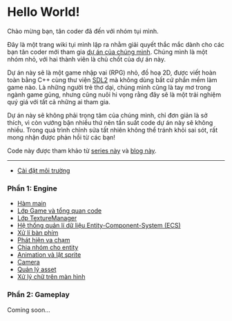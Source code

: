 # Hello World!

Chào mừng bạn, tân coder đã đến với nhóm tụi mình.

Đây là một trang wiki tụi mình lập ra nhằm giải quyết thắc mắc dành cho các bạn tân coder mới tham gia [dự án của chúng mình](https://github.com/Team-BigDy/game). Chúng mình là một nhóm nhỏ, với hai thành viên là chủ chốt của dự án này.

Dự án này sẽ là một game nhập vai (RPG) nhỏ, đồ hoạ 2D, được viết hoàn toàn bằng C++ cùng thư viện [SDL2](https://github.com/libsdl-org/SDL/releases) mà không dùng bất cứ phần mềm làm game nào. Là những người trẻ thơ dại, chúng mình cũng là tay mơ trong ngành game gủng, nhưng cũng nuôi hi vọng rằng đây sẽ là một trải nghiệm quý giá với tất cả những ai tham gia.

Dự án này sẽ không phải trọng tâm của chúng mình, chỉ đơn giản là sở thích, vì còn vướng bận nhiều thứ nên tần suất code dự án này sẽ không nhiều. Trong quá trình chỉnh sửa tất nhiên không thể tránh khỏi sai sót, rất mong nhận được phản hồi từ các bạn!

Code này được tham khảo từ [series này](https://www.youtube.com/playlist?list=PLhfAbcv9cehhkG7ZQK0nfIGJC_C-wSLrx) và [blog này](https://austinmorlan.com/posts/entity_component_system/).

---

- [Cài đặt môi trường](setup.md)

### Phần 1: Engine
- [Hàm main](p1/main-function.md)
- [Lớp Game và tổng quan code](p1/game.md)
- [Lớp TextureManager](https://github.com/Team-BigDy/game/blob/main/core/texture_manager.hpp)
- [Hệ thống quản lí dữ liệu Entity-Component-System (ECS)](p1/ecs.md)
- [Xử lí bàn phím](p1/keyboard.md)
- [Phát hiện va chạm](p1/collision.md)
- [Chia nhóm cho entity](p1/entity-grouping.md)
- [Animation và lật sprite](p1/animation.md)
- [Camera](p1/camera.md)
- [Quản lý asset](p1/asset-manager.md)
- [Xử lý chữ trên màn hình](p1/sdl-ttf.md)

### Phần 2: Gameplay
Coming soon...